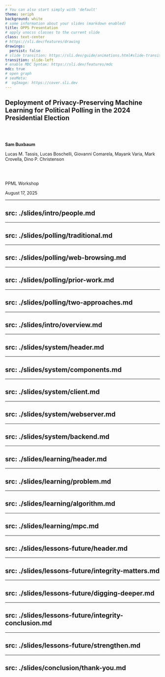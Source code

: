 ```yaml
---
# You can also start simply with 'default'
theme: seriph
background: white
# some information about your slides (markdown enabled)
title: OPPS Presentation
# apply unocss classes to the current slide
class: text-center
# https://sli.dev/features/drawing
drawings:
  persist: false
# slide transition: https://sli.dev/guide/animations.html#slide-transitions
transition: slide-left
# enable MDC Syntax: https://sli.dev/features/mdc
mdc: true
# open graph
# seoMeta:
#  ogImage: https://cover.sli.dev
---
```


<style>
.slidev-layout, .slidev-page {
  background: white !important;
  color: black !important;
}

.slidev-layout h1, .slidev-layout h2, .slidev-layout h3, 
.slidev-layout h4, .slidev-layout h5, .slidev-layout h6 {
  color: black !important;
}

.slidev-layout p, .slidev-layout li, .slidev-layout strong {
  color: black !important;
}

/* Indent bullets that come after headings or paragraphs */
.slidev-layout h1 + ul,
.slidev-layout h2 + ul,
.slidev-layout h3 + ul,
.slidev-layout h4 + ul,
.slidev-layout h5 + ul,
.slidev-layout h6 + ul,
.slidev-layout p + ul {
  margin-left: 2rem;
}
</style>


## Deployment of Privacy-Preserving Machine Learning for Political Polling in the 2024 Presidential Election

<br>
<br>

**Sam Buxbaum**

Lucas M. Tassis, Lucas Boschelli, Giovanni Comarela, Mayank Varia, Mark Crovella, Dino P. Christenson

<br>
<br>

PPML Workshop

August 17, 2025

<SlideCurrentNo class="absolute bottom-8 right-10"/>



<!-- Introduction Section -->

---
src: ./slides/intro/people.md
---


<!-- Background Section -->

---
src: ./slides/polling/traditional.md
---

---
src: ./slides/polling/web-browsing.md
---

---
src: ./slides/polling/prior-work.md
---

---
src: ./slides/polling/two-approaches.md
---

---
src: ./slides/intro/overview.md
---



<!-- System Design Section -->

---
src: ./slides/system/header.md
---

---
src: ./slides/system/components.md
---

---
src: ./slides/system/client.md
---

---
src: ./slides/system/webserver.md
---

---
src: ./slides/system/backend.md
---



<!-- Learning Section -->

---
src: ./slides/learning/header.md
---

---
src: ./slides/learning/problem.md
---

---
src: ./slides/learning/algorithm.md
---

---
src: ./slides/learning/mpc.md
---

<!-- Lessons Learned and Future Directions Section -->

---
src: ./slides/lessons-future/header.md
---

---
src: ./slides/lessons-future/integrity-matters.md
---

---
src: ./slides/lessons-future/digging-deeper.md
---

---
src: ./slides/lessons-future/integrity-conclusion.md
---

---
src: ./slides/lessons-future/strengthen.md
---

<!-- Conclusion -->

---
src: ./slides/conclusion/thank-you.md
---